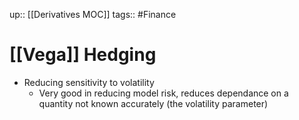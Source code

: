 up:: [[Derivatives MOC]]
tags:: #Finance 
# [[Vega]] Hedging
- Reducing sensitivity to volatility
	- Very good in reducing model risk, reduces dependance on a quantity not known accurately (the volatility parameter)